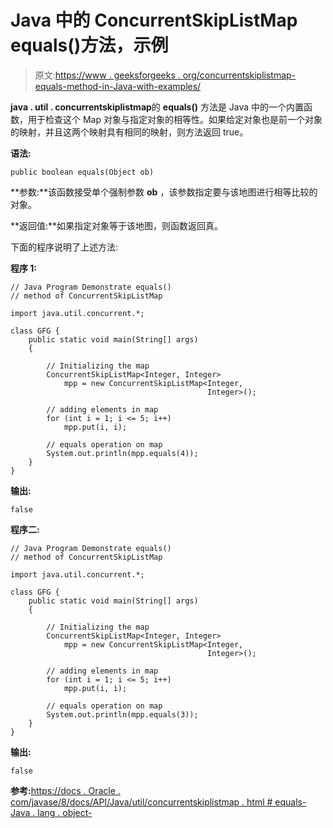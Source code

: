 # Java 中的 ConcurrentSkipListMap equals()方法，示例

> 原文:[https://www . geeksforgeeks . org/concurrentskiplistmap-equals-method-in-Java-with-examples/](https://www.geeksforgeeks.org/concurrentskiplistmap-equals-method-in-java-with-examples/)

**java . util . concurrentskiplistmap**的 **equals()** 方法是 Java 中的一个内置函数，用于检查这个 Map 对象与指定对象的相等性。如果给定对象也是前一个对象的映射，并且这两个映射具有相同的映射，则方法返回 true。

**语法:**

```
public boolean equals(Object ob)

```

**参数:**该函数接受单个强制参数 **ob** ，该参数指定要与该地图进行相等比较的对象。

**返回值:**如果指定对象等于该地图，则函数返回真。

下面的程序说明了上述方法:

**程序 1:**

```
// Java Program Demonstrate equals()
// method of ConcurrentSkipListMap

import java.util.concurrent.*;

class GFG {
    public static void main(String[] args)
    {

        // Initializing the map
        ConcurrentSkipListMap<Integer, Integer>
            mpp = new ConcurrentSkipListMap<Integer,
                                            Integer>();

        // adding elements in map
        for (int i = 1; i <= 5; i++)
            mpp.put(i, i);

        // equals operation on map
        System.out.println(mpp.equals(4));
    }
}
```

**输出:**

```
false

```

**程序二:**

```
// Java Program Demonstrate equals()
// method of ConcurrentSkipListMap

import java.util.concurrent.*;

class GFG {
    public static void main(String[] args)
    {

        // Initializing the map
        ConcurrentSkipListMap<Integer, Integer>
            mpp = new ConcurrentSkipListMap<Integer,
                                            Integer>();

        // adding elements in map
        for (int i = 1; i <= 5; i++)
            mpp.put(i, i);

        // equals operation on map
        System.out.println(mpp.equals(3));
    }
}
```

**输出:**

```
false

```

**参考:**[https://docs . Oracle . com/javase/8/docs/API/Java/util/concurrentskiplistmap . html # equals-Java . lang . object-](https://docs.oracle.com/javase/8/docs/api/java/util/concurrent/ConcurrentSkipListMap.html#equals-java.lang.Object-)